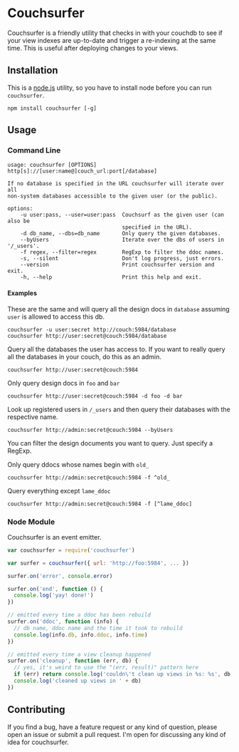 Couchsurfer
===
Couchsurfer is a friendly utility that checks in with your couchdb to see if
your view indexes are up-to-date and trigger a re-indexing at the same time.
This is useful after deploying changes to your views.

## Installation

This is a [node.js](http://nodejs.org) utility, so you have to install node before you can run `couchsurfer`.

```
npm install couchsurfer [-g]
```

## Usage

### Command Line

```
usage: couchsurfer [OPTIONS] http[s]://[user:name@]couch_url:port[/database]

If no database is specified in the URL couchsurfer will iterate over all
non-system databases accessible to the given user (or the public).

options:
    -u user:pass, --user=user:pass  Couchsurf as the given user (can also be
                                    specified in the URL).
    -d db_name, --dbs=db_name       Only query the given databases.
    --byUsers                       Iterate over the dbs of users in '/_users'.
    -f regex, --filter=regex        RegExp to filter the ddoc names.
    -s, --silent                    Don't log progress, just errors.
    --version                       Print couchsurfer version and exit.
    -h, --help                      Print this help and exit.
```

#### Examples

These are the same and will query all the design docs in `database` assuming
`user` is allowed to access this db.

```
couchsurfer -u user:secret http://couch:5984/database
couchsurfer http://user:secret@couch:5984/database
```

Query all the databases the user has access to. If you want to really query all
the databases in your couch, do this as an admin.

```
couchsurfer http://user:secret@couch:5984
```

Only query design docs in `foo` and `bar`

```
couchsurfer http://user:secret@couch:5984 -d foo -d bar
```

Look up registered users in `/_users` and then query their databases with
the respective name.

```
couchsurfer http://admin:secret@couch:5984 --byUsers
```

You can filter the design documents you want to query. Just specify a RegExp.

Only query ddocs whose names begin with `old_`
```
couchsurfer http://admin:secret@couch:5984 -f ^old_
```

Query everything except `lame_ddoc`
```
couchsurfer http://admin:secret@couch:5984 -f [^lame_ddoc]
```

### Node Module

Couchsurfer is an event emitter.

```javascript
var couchsurfer = require('couchsurfer')

var surfer = couchsurfer({ url: 'http://foo:5984', ... })

surfer.on('error', console.error)

surfer.on('end', function () {
  console.log('yay! done!')
})

// emitted every time a ddoc has been rebuild
surfer.on('ddoc', function (info) {
  // db name, ddoc name and the time it took to rebuild
  console.log(info.db, info.ddoc, info.time)
})

// emitted every time a view cleanup happened
surfer.on('cleanup', function (err, db) {
  // yes, it's weird to use the "(err, result)" pattern here
  if (err) return console.log('couldn\'t clean up views in %s: %s', db, err)
  console.log('cleaned up views in ' + db)
})
```

## Contributing

If you find a bug, have a feature request or any kind of question, please open
an issue or submit a pull request. I'm open for discussing any kind of idea for couchsurfer.
